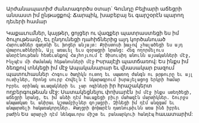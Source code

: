 
Արժանապատիժ ժանտագործս օտար`
Գունդը Բելիարի աճեցրի անսաստ իմ ընթացքով:
Ճարպիկ, խաբեբայ եւ գարշօրէն պարող դեւերի
համար


Կաքաւումներ, կայթեր, ցոյցեր ու վազքեր
պատրաստեցի ես իմ ծուլութեամբ,
Եւ ընդունեցի դահիճներից այդ կործանուած`
Հարուածներ գաղտնի եւ խոցեր անյայտ:
Քրիստոսի խաչով չհալածեցի ես այդ
վտարուածներին,
Այլ առաւել եւս զօրացրի նրանց:
Հեգ ողորմելուս անօրէնութեան հետեւանքով
Հայհոյւում է Յիսուսիդ անունն այսականների մէջ,
Ինչպէս մի ժամանակ հեթանոսների մէջ`
Իսրայէլի պատճառով:
Ես ինքս իմ ձեռքով տնկեցի իմ մէջ
Ապականարար եւ վնասակար բազում
պատուհասներ`
Հոգուս ծաղիկն ուտող եւ սպառող ժանգն ու
թրթուրը եւ այլ ուտիչներ,
Որոնց սուրբ Հովելն է նկարագրում իսրայելացոց
երկրի համար
Իբրեւ օրինակ աւազակների եւ չար ոգիների` իր
հրաշակերտ ողբերգութեան մէջ:
Սատակեցնելու փոխարէն` իմ մէջ ինքս
ստեղծեցի, աճեցրի նրանց,
Եւ իմ անձի դէմ հաւաքեցի բիւր մահազէն
մարտիկներ.
Շուրջս անպատկառ եւ անիրաւ կշտամբիչներ
գոյացրի.
Զինեցի իմ դէմ անզգամ եւ անպարտելի
հակառակորդներ.
Քաղցրի փոխարէն դառնութիւնն առա ինձ իբրեւ
բաժին`
Ես` արարչի դէմ նենգաւորս միշտ եւ բանսարկուի
հանդէպ` հաւատարիմ:

